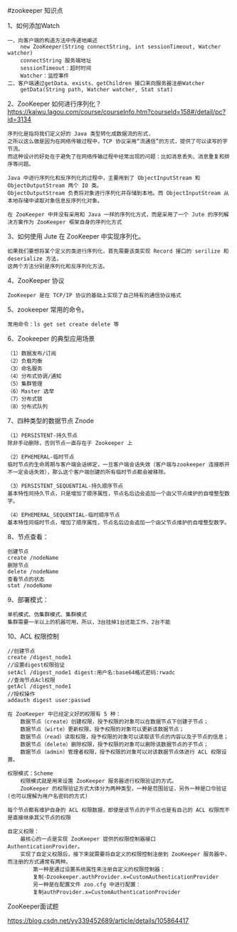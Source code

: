 #zookeeper  知识点

1、如何添加Watch

	一、向客户端的构造方法中传递地阐述
		new ZooKeeper(String connectString, int sessionTimeout, Watcher watcher)
		connectString 服务端地址
		sessionTimeout：超时时间
		Watcher：监控事件
	二、客户端通过getData、exists、getChildren 接口来向服务器注册Watcher
		getData(String path, Watcher watcher, Stat stat)


2、ZooKeeper 如何进行序列化？ 
<a href="https://kaiwu.lagou.com/course/courseInfo.htm?courseId=158#/detail/pc?id=3134" target="_blank">https://kaiwu.lagou.com/course/courseInfo.htm?courseId=158#/detail/pc?id=3134 </a>

	序列化是指将我们定义好的 Java 类型转化成数据流的形式，
	之所以这么做是因为在网络传输过程中，TCP 协议采用“流通信”的方式，提供了可以读写的字节流。
	而这种设计的好处在于避免了在网络传输过程中经常出现的问题：比如消息丢失、消息重复和排序等问题。
	
	Java 中进行序列化和反序列化的过程中，主要用到了 ObjectInputStream 和 ObjectOutputStream 两个 IO 类。
	ObjectOutputStream 负责将对象进行序列化并存储到本地。而 ObjectInputStream 从本地存储中读取对象信息反序列化对象。
	
	在 ZooKeeper 中并没有采用和 Java 一样的序列化方式，而是采用了一个 Jute 的序列解决方案作为 ZooKeeper 框架自身的序列化方式
	
	
3、如何使用 Jute 在 ZooKeeper 中实现序列化。

	如果我们要想将某个定义的类进行序列化，首先需要该类实现 Record 接口的 serilize 和 deserialize 方法，
	这两个方法分别是序列化和反序列化方法。	
	
	
4、ZooKeeper 协议	

	ZooKeeper 是在 TCP/IP 协议的基础上实现了自己特有的通信协议格式

5、zookeeper 常用的命令。

    常用命令：ls get set create delete 等

6、Zookeeper 的典型应用场景

    （1）数据发布/订阅
    （2）负载均衡
    （3）命名服务
    （4）分布式协调/通知
    （5）集群管理
    （6）Master 选举
    （7）分布式锁
    （8）分布式队列

7、四种类型的数据节点 Znode

    （1）PERSISTENT-持久节点
    除非手动删除，否则节点一直存在于 Zookeeper 上

    （2）EPHEMERAL-临时节点
    临时节点的生命周期与客户端会话绑定，一旦客户端会话失效（客户端与zookeeper 连接断开不一定会话失效），那么这个客户端创建的所有临时节点都会被移除。

    （3）PERSISTENT_SEQUENTIAL-持久顺序节点
    基本特性同持久节点，只是增加了顺序属性，节点名后边会追加一个由父节点维护的自增整型数字。

    （4）EPHEMERAL_SEQUENTIAL-临时顺序节点
    基本特性同临时节点，增加了顺序属性，节点名后边会追加一个由父节点维护的自增整型数字。

8、节点查看：
   
    创建节点
    create /nodeName
    删除节点
    delete /nodeName
    查看节点的状态
    stat /nodeName
    

9、部署模式：

    单机模式、伪集群模式、集群模式
    集群需要一半以上的机器可用，所以，3台挂掉1台还能工作，2台不能

10、ACL 权限控制	

	//创建节点
	create /digest_node1
	//设置digest权限验证
	setAcl /digest_node1 digest:用户名:base64格式密码:rwadc 
	//查询节点Acl权限
	getAcl /digest_node1 
	//授权操作
	addauth digest user:passwd
	
	在 ZooKeeper 中已经定义好的权限有 5 种：
		数据节点（create）创建权限，授予权限的对象可以在数据节点下创建子节点；
		数据节点（wirte）更新权限，授予权限的对象可以更新该数据节点；
		数据节点（read）读取权限，授予权限的对象可以读取该节点的内容以及子节点的信息；
		数据节点（delete）删除权限，授予权限的对象可以删除该数据节点的子节点；
		数据节点（admin）管理者权限，授予权限的对象可以对该数据节点体进行 ACL 权限设置。
		
	权限模式：Scheme
		权限模式就是用来设置 ZooKeeper 服务器进行权限验证的方式。
		ZooKeeper 的权限验证方式大体分为两种类型，一种是范围验证，另外一种是口令验证(也可以理解为用户名密码的方式)
		
	每个节点都有维护自身的 ACL 权限数据，即使是该节点的子节点也是有自己的 ACL 权限而不是直接继承其父节点的权限	
	
	自定义权限：
		最核心的一点是实现 ZooKeeper 提供的权限控制器接口 AuthenticationProvider。
		实现了自定义权限后，接下来就需要将自定义的权限控制注册到 ZooKeeper 服务器中，而注册的方式通常有两种。
			第一种是通过设置系统属性来注册自定义的权限控制器：
			复制-Dzookeeper.authProvider.x=CustomAuthenticationProvider
			另一种是在配置文件 zoo.cfg 中进行配置：
			复制authProvider.x=CustomAuthenticationProvider



ZooKeeper面试题

https://blog.csdn.net/yy339452689/article/details/105864417